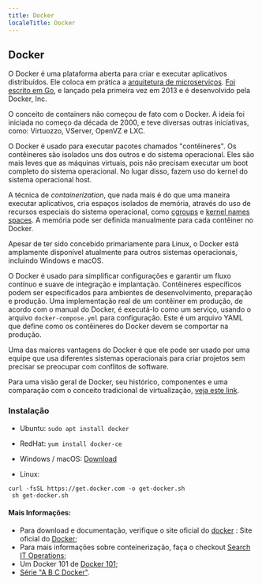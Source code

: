 ```yaml
---
title: Docker
localeTitle: Docker
---
```

## Docker

O Docker é uma plataforma aberta para criar e executar aplicativos distribuídos. Ele coloca em prática a [arquitetura de microserviços](https://www.thoughtworks.com/pt/insights/blog/microservices-nutshell "Artigo da ThoughtWorks"). [Foi escrito em Go](https://pt.slideshare.net/jpetazzo/docker-and-go-why-did-we-decide-to-write-docker-in-go), e lançado pela primeira vez em 2013 e é desenvolvido pela Docker, Inc.

O conceito de containers não começou de fato com o Docker.  A ideia foi iniciada no começo da década de 2000, e teve diversas outras iniciativas, como: Virtuozzo, VServer, OpenVZ e LXC.

O Docker é usado para executar pacotes chamados "contêineres". Os contêineres são isolados uns dos outros e do sistema operacional. Eles são mais leves que as máquinas virtuais, pois não precisam executar um boot completo do sistema operacional. No lugar disso, fazem uso do kernel do sistema operacional host.

A técnica de _containerization_, que nada mais é do que uma maneira executar aplicativos, cria espaços isolados de memória, através do uso de recursos especiais do sistema operacional, como [cgroups](https://access.redhat.com/documentation/pt-br/red_hat_enterprise_linux/6/html/resource_management_guide/ch01 "Link da RedHat") e [kernel names spaces](https://escotilhalivre.wordpress.com/2015/08/12/namespaces/ "Kernel Namespaces"). A memória pode ser definida manualmente para cada contêiner no Docker.

Apesar de ter sido concebido primariamente para Linux, o Docker está amplamente disponível atualmente para outros sistemas operacionais, incluindo Windows e macOS.  

O Docker é usado para simplificar configurações e garantir um fluxo contínuo e suave de integração e implantação. Contêineres específicos podem ser especificados para ambientes de desenvolvimento, preparação e produção. Uma implementação real de um contêiner em produção, de acordo com o manual do Docker, é executá-lo como um serviço, usando o arquivo `docker-compose.yml` para configuração. Este é um arquivo YAML que define como os contêineres do Docker devem se comportar na produção.

Uma das maiores vantagens do Docker é que ele pode ser usado por uma equipe que usa diferentes sistemas operacionais para criar projetos sem precisar se preocupar com conflitos de software.

Para uma visão geral de Docker, seu histórico, componentes e uma comparação com o conceito tradicional de virtualização, [veja este link](https://pt.slideshare.net/superharley/docker-um-capitulo-parte "SlideShare").

### Instalação

*   Ubuntu: `sudo apt install docker`
    
*   RedHat: `yum install docker-ce`
    
*   Windows / macOS: [Download](https://www.docker.com/get-started)
    
*   Linux:
    
```
curl -fsSL https://get.docker.com -o get-docker.sh 
 sh get-docker.sh 
```

#### Mais Informações:

*   Para download e documentação, verifique o site oficial do [docker](https://www.docker.com) : Site oficial do [Docker](https://www.docker.com);
*   Para mais informações sobre conteinerização, faça o checkout [Search IT Operations](https://searchitoperations.techtarget.com/definition/application-containerization-app-containerization);
*   Um Docker 101 de [Docker 101](https://github.com/docker/labs/tree/master/beginner/);
*   [Série "A B C Docker"](https://itharley.com/a-b-c-docker-capitulo-1/ "Blog itHarley").
